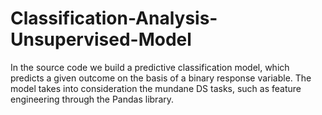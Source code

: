 # Classification-Analysis-Unsupervised-Model
In the source code we build a predictive classification model, which predicts a given outcome on the basis of a binary response variable. The model takes into consideration the mundane DS tasks, such as feature engineering through the Pandas library.
